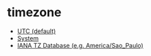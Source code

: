 # timezone

- [UTC (default)](https://en.wikipedia.org/wiki/Coordinated_Universal_Time)
- [System](https://en.wikipedia.org/wiki/System_time)
- [IANA TZ Database (e.g. America/Sao_Paulo)](https://en.wikipedia.org/wiki/Tz_database)
